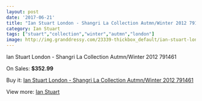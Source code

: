 ```yaml
---
layout: post
date: '2017-06-21'
title: "Ian Stuart London - Shangri La Collection Autmn/Winter 2012 791461"
category: Ian Stuart
tags: ["stuart","collection","winter","autmn","london"]
image: http://img.granddressy.com/23339-thickbox_default/ian-stuart-london-shangri-la-collection-autmn-winter-2012-791461.jpg
---
```

Ian Stuart London - Shangri La Collection Autmn/Winter 2012 791461

On Sales: **$352.99**
<a href="https://www.granddressy.com/en/ian-stuart/22283-ian-stuart-london-shangri-la-collection-autmn-winter-2012-791461.html"><amp-img layout="responsive" width="600" height="600" src="//img.granddressy.com/23339-thickbox_default/ian-stuart-london-shangri-la-collection-autmn-winter-2012-791461.jpg" alt="Ian Stuart London - Shangri La Collection Autmn/Winter 2012 791461 0" /></a>

Buy it: [Ian Stuart London - Shangri La Collection Autmn/Winter 2012 791461](https://www.granddressy.com/en/ian-stuart/22283-ian-stuart-london-shangri-la-collection-autmn-winter-2012-791461.html "Ian Stuart London - Shangri La Collection Autmn/Winter 2012 791461")

View more: [Ian Stuart](https://www.granddressy.com/en/123-ian-stuart "Ian Stuart")